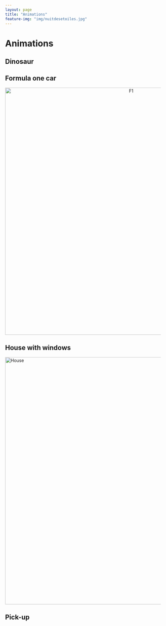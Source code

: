 ```yaml
---
layout: page
title: "Animations"
feature-img: "img/nuitdesetoiles.jpg"
---
```


# Animations 

## Dinosaur 

## Formula one car
<div style="text-align:center"><img src="https://github.com/colossaldinosaur/colossaldinosaur.github.io/blob/main/gifs/2f1.gif?raw=true" alt="F1" width="800"/></div>



## House with windows

<img src="https://github.com/colossaldinosaur/colossaldinosaur.github.io/blob/main/gifs/house.gif?raw=true" alt="House" width="800" align=middle/>

## Pick-up
